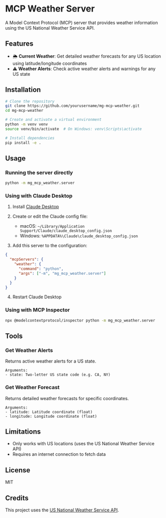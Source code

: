 # MCP Weather Server

A Model Context Protocol (MCP) server that provides weather information using the US National Weather Service API.

## Features

- 🌦️ **Current Weather**: Get detailed weather forecasts for any US location using latitude/longitude coordinates
- ⚠️ **Weather Alerts**: Check active weather alerts and warnings for any US state

## Installation

```bash
# Clone the repository
git clone https://github.com/yourusername/mg-mcp-weather.git
cd mg-mcp-weather

# Create and activate a virtual environment
python -m venv venv
source venv/bin/activate  # On Windows: venv\Scripts\activate

# Install dependencies
pip install -e .
```

## Usage

### Running the server directly

```bash
python -m mg_mcp_weather.server
```

### Using with Claude Desktop

1. Install [Claude Desktop](https://claude.ai/download)
2. Create or edit the Claude config file:
   - macOS: `~/Library/Application Support/Claude/claude_desktop_config.json`
   - Windows: `%APPDATA%\Claude\claude_desktop_config.json`

3. Add this server to the configuration:

```json
{
  "mcpServers": {
    "weather": {
      "command": "python",
      "args": ["-m", "mg_mcp_weather.server"]
    }
  }
}
```

4. Restart Claude Desktop

### Using with MCP Inspector

```bash
npx @modelcontextprotocol/inspector python -m mg_mcp_weather.server
```

## Tools

### Get Weather Alerts

Returns active weather alerts for a US state.

```
Arguments:
- state: Two-letter US state code (e.g. CA, NY)
```

### Get Weather Forecast

Returns detailed weather forecasts for specific coordinates.

```
Arguments:
- latitude: Latitude coordinate (float)
- longitude: Longitude coordinate (float)
```

## Limitations

- Only works with US locations (uses the US National Weather Service API)
- Requires an internet connection to fetch data

## License

MIT

## Credits

This project uses the [US National Weather Service API](https://weather.gov/documentation/services-web-api).

